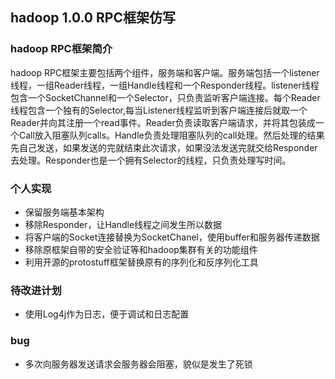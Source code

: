 ## hadoop 1.0.0 RPC框架仿写

### hadoop RPC框架简介
hadoop RPC框架主要包括两个组件，服务端和客户端。服务端包括一个listener线程，一组Reader线程，一组Handle线程和一个Responder线程。listener线程包含一个SocketChannel和一个Selector，只负责监听客户端连接。每个Reader线程包含一个独有的Selector,每当Listener线程监听到客户端连接后就取一个Reader并向其注册一个read事件。Reader负责读取客户端请求，并将其包装成一个Call放入阻塞队列calls。Handle负责处理阻塞队列的call处理。然后处理的结果先自己发送，如果发送的完就结束此次请求，如果没法发送完就交给Responder去处理。Responder也是一个拥有Selector的线程，只负责处理写时间。

### 个人实现
* 保留服务端基本架构
* 移除Responder，让Handle线程之间发生所以数据
* 将客户端的Socket连接替换为SocketChanel，使用buffer和服务器传递数据
* 移除原框架自带的安全验证等和hadoop集群有关的功能组件
* 利用开源的protostuff框架替换原有的序列化和反序列化工具

### 待改进计划
* 使用Log4j作为日志，便于调试和日志配置

### bug
* 多次向服务器发送请求会服务器会阻塞，貌似是发生了死锁
